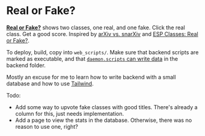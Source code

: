 # Real or Fake?

**[Real or Fake?](http://esp.scripts.mit.edu/realorfake/)** shows two classes, one real, and one fake. Click the real class. Get a good score. Inspired by [arXiv vs. snarXiv](http://snarxiv.org/vs-arxiv/) and [ESP Classes: Real or Fake?](https://www.sporcle.com/games/mitesp/esp-classes-real-or-fake).

To deploy, build, copy into `web_scripts/`. Make sure that backend scripts are marked as executable, and that [`daemon.scripts` can write data](https://scripts.mit.edu/faq/31/can-my-scripts-write-data-somewhere) in the backend folder.

Mostly an excuse for me to learn how to write backend with a small database and how to use [Tailwind](http://tailwindcss.com/).

Todo:
- Add some way to upvote fake classes with good titles. There's already a column for this, just needs implementation.
- Add a page to view the stats in the database. Otherwise, there was no reason to use one, right?
